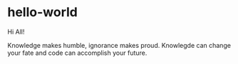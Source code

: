 # hello-world

Hi All!

Knowledge makes humble, ignorance makes proud.
Knowlegde can change your fate and code can accomplish your future.
